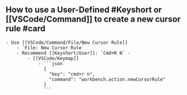 ## How to use a User-Defined #Keyshort or [[VSCode/Command]] to create a new cursor rule #card
	- Use [[VSCode/Command/File/New Cursor Rule]]
		- `File: New Cursor Rule`
		- Recommend [[Keyshort/User]]: `Cmd+R N` -
			- [[VSCode/Keymap]]
				- ```json
				  {
				    "key": "cmd+r n",
				    "command": "workbench.action.newCursorRule"
				  }
				  ```